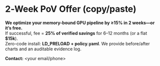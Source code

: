 # 2‑Week PoV Offer (copy/paste)

**We optimize your memory-bound GPU pipeline by ≥15% in 2 weeks—or it’s free.**  
If successful, fee = **25% of verified savings** for 6–12 months (or a flat **$15k**).  
Zero-code install: **LD_PRELOAD + policy.yaml**. We provide before/after charts and an auditable evidence log.

**Contact:** <your email/phone>
